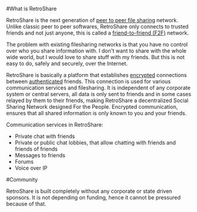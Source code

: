 #What is RetroShare

RetroShare is the next generation of [peer to peer file sharing](https://en.wikipedia.org/wiki/Peer-to-peer_file_sharing) network. Unlike classic peer to peer softwares, RetroShare only connects to trusted friends and not just anyone, this is called a [friend-to-friend (F2F)](https://en.wikipedia.org/wiki/Friend-to-friend) network.

The problem with existing filesharing networks is that you have no control over who you share information with. I don't want to share with the whole wide world, but I would love to share stuff with my friends. But this is not easy to do, safely and securely, over the Internet.

RetroShare is basically a platform that establishes [encrypted](https://en.wikipedia.org/wiki/Encryption) connections between [authenticated](https://en.wikipedia.org/wiki/Authentication) friends. This connection is used for various communication services and filesharing. It is independent of any corporate system or central servers, all data is only sent to friends and in some cases relayed by them to their friends, making RetroShare a decentralized Social Sharing Network designed For the People. Encrypted communication, ensures that all shared information is only known to you and your friends.

Communication services in RetroShare:

 - Private chat with friends
 - Private or public chat lobbies, that allow chatting with friends and friends of friends
 - Messages to friends
 - Forums
 - Voice over IP

#Community

RetroShare is built completely without any corporate or state driven sponsors. It is not depending on funding, hence it cannot be pressured because of that. 
